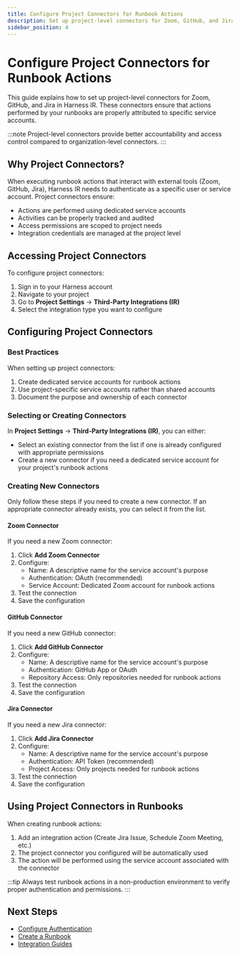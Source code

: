 ```yaml
---
title: Configure Project Connectors for Runbook Actions
description: Set up project-level connectors for Zoom, GitHub, and Jira to ensure proper attribution of runbook actions in Harness IR
sidebar_position: 4
---
```


# Configure Project Connectors for Runbook Actions

This guide explains how to set up project-level connectors for Zoom, GitHub, and Jira in Harness IR. These connectors ensure that actions performed by your runbooks are properly attributed to specific service accounts.

:::note
Project-level connectors provide better accountability and access control compared to organization-level connectors.
:::

## Why Project Connectors?

When executing runbook actions that interact with external tools (Zoom, GitHub, Jira), Harness IR needs to authenticate as a specific user or service account. Project connectors ensure:

* Actions are performed using dedicated service accounts
* Activities can be properly tracked and audited
* Access permissions are scoped to project needs
* Integration credentials are managed at the project level

## Accessing Project Connectors

To configure project connectors:

1. Sign in to your Harness account
2. Navigate to your project
3. Go to **Project Settings** → **Third-Party Integrations (IR)**
4. Select the integration type you want to configure

## Configuring Project Connectors

### Best Practices

When setting up project connectors:

1. Create dedicated service accounts for runbook actions
2. Use project-specific service accounts rather than shared accounts
3. Document the purpose and ownership of each connector

### Selecting or Creating Connectors

In **Project Settings** → **Third-Party Integrations (IR)**, you can either:

* Select an existing connector from the list if one is already configured with appropriate permissions
* Create a new connector if you need a dedicated service account for your project's runbook actions

### Creating New Connectors

Only follow these steps if you need to create a new connector. If an appropriate connector already exists, you can select it from the list.

#### Zoom Connector

If you need a new Zoom connector:

1. Click **Add Zoom Connector**
2. Configure:
   * Name: A descriptive name for the service account's purpose
   * Authentication: OAuth (recommended)
   * Service Account: Dedicated Zoom account for runbook actions
3. Test the connection
4. Save the configuration

#### GitHub Connector

If you need a new GitHub connector:

1. Click **Add GitHub Connector**
2. Configure:
   * Name: A descriptive name for the service account's purpose
   * Authentication: GitHub App or OAuth
   * Repository Access: Only repositories needed for runbook actions
3. Test the connection
4. Save the configuration

#### Jira Connector

If you need a new Jira connector:

1. Click **Add Jira Connector**
2. Configure:
   * Name: A descriptive name for the service account's purpose
   * Authentication: API Token (recommended)
   * Project Access: Only projects needed for runbook actions
3. Test the connection
4. Save the configuration

## Using Project Connectors in Runbooks

When creating runbook actions:

1. Add an integration action (Create Jira Issue, Schedule Zoom Meeting, etc.)
2. The project connector you configured will be automatically used
3. The action will be performed using the service account associated with the connector

:::tip
Always test runbook actions in a non-production environment to verify proper authentication and permissions.
:::

## Next Steps

* [Configure Authentication](./configure-authentication.md)
* [Create a Runbook](./create-runbook.md)
* [Integration Guides](./integrations/jira.md)
